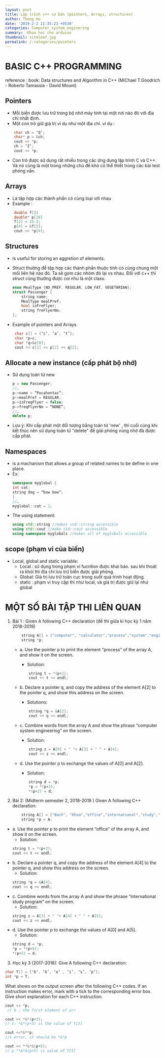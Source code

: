 ```yaml
---
layout: post
title: Lập trình c++ cơ bản (pointers, Arrays, structures)
author: Thong Ho
date: '2019-2-2 21:35:23 +0530'
categories: Computer_system_enginering
summary:  Khoa hoc cho arduino
thumbnail: siteleaf.jpg
permalink: /:categories/pointers
---
```


# BASIC C++ PROGRAMMING

reference : book: Data structures and Algorithm in C++  (MiChael T.Goodrich - Roberto Tamassia - David Mount)

## Pointers
-  Mỗi biến được lưu trữ trong bộ nhớ máy tính tại một nơi nào đó với địa chỉ nhất định. 
- Một con trỏ giữ giá trị ví dụ như một địa chỉ.
ví dụ :
``` cpp
    char ch = ‘Q’;
    char* p = &ch;
    cout << *p;
    ch = ‘Z’;
    cout << *p;
```

- Con trỏ được sử dụng rất nhiều trong các ứng dụng lập trình C và C++. Và nó cũng là một trong những chủ đề khó có thể thiết trong các bài test phỏng vấn. 

##  Arrays 
- Là tập hợp các thành phần có cùng loại với nhau
- Example :
```cpp
    double f[3]
    double* p[10]
    f[2] = 25.3;
    p[4] = &f[2];
    cout << *p[4];
```

## Structures 
- is useful for storing an aggretion of elements.
- Struct thường để tập hợp các thành phần thuộc tính có cùng chung một mối liên hệ nào đó. Ta sẽ gom các nhóm đó lại vs nhau. Đối với c++ thì struct cũng thường được coi như là một class. 
    ```cpp
    enum MealType {NO_PREF, REGULAR, LOW_FAT, VEGETARIAN};
    struct Passenger {
        string name;
        MealType mealPref;
        bool isFreFlyer;
        string freFlyerNo;
    };
    ```

- Example of pointers and Arrays
   ```cpp
    char c[] = {‘c’, ‘a’, ‘t’};
    char *p=c;
    char *q=&c[0];
    cout << c[2] << p[2] << q[2];
   ```

## Allocate a new instance  (cấp phát bộ nhớ)
- Sử dụng toán tử new
    ```cpp
    p = new Passenger;
    //…
    p‐>name = “Pocahontas”;
    p‐>mealPref = REGULAR;
    p‐>isFreqFlyer = false;
    p‐>freqFlyerNo = “NONE”;
    //…
    delete p;
    ```
- Lưu ý: Khi cấp phát một đối tượng bằng toán tử 'new' , thì cuối cùng khi kết thúc nên sử dụng toán tử "delete" để giải phóng vùng nhớ đã được cấp phát.

##  Namespaces
- is a machanism that allows a group of related names to be define in one place.
- Ex: 
    ```cpp
    namespace myglobal {
    int cat;
    string dog = “bow bow”;
    }
    //…
    myglobal::cat = 1;
    ```
- The using statement:
    ```cpp
    using std::string //makes std::string accessible
    using std::cout //make std::cout accessible
    using namespace myglobals //makes all of myglobals accessible
    ```

## scope (phạm vi của biến)
- Local, global and static variable:
    - Local : sử dụng trong phạm vi fucntion được khai báo. sau khi thoát ra khỏi thì địa chỉ lưu trữ biến được giải phóng.
    - Global: Giá trị lưu trữ toàn cục trong suốt quá trình hoạt động.
    - static : phạm vi truy cập thì như local, và giá trị được giữ lại như global




# MỘT SỐ BÀI TẬP THI LIÊN QUAN

1. Bài 1 :  Given A following C++ declaration  (đề thi giữa kì học kỳ 1 năm 2018-2019)
    ```cpp
        string A[] = {"computer", "calculator","process","system","engineering","technology"};
        string *p; 
    ```
    - a. Use the pointer p to print the element “process” of the array A, and show it on the screen.
    
        - Solution:
        ```cpp
            string t = *(p+2);
            cout << t << endl;	
        ```
    - b. Declare a pointer q, and copy the address of the element A[2] to the pointer q, and show this address on the screen.
        - Solutiono: 
        ```cpp
            string *q = &A[2];
            cout << q << endl;
        ```
    - c. Combine words from the array A and show the phrase “computer system engineering” on the screen.
        - Solution:
        ```cpp
            string z = A[0] + " "+ A[3] + " " + A[4];
            cout << z << endl; 
        ```
    - d. Use the pointer p to exchange the values of A[0] and A[2].
        - Solution:
        ```cpp
            string d = *p;
            *p = *(p+2);
            *(p+2) = d;
        ```


2.  Bài 2: (Midterm semester 2, 2018-2019 ) Given A following C++ declaration:

    ```cpp
        string A[] = {"Bach", "Khoa","office","international","study","program"};
        string *p = A;
    ```
- a. Use the pointer p to print the element “office” of the array A, and show it on the screen.
    - Solution:
    ```cpp
    string t = *(p+2);
    cout << t << endl;	
    ```
- b. Declare a pointer q, and copy the address of the element A[4] to the pointer q, and show this address on the screen.
    - Solution:
    ```cpp
    string *q = &A[4];
    cout << q << endl;
    ```
- c. Combine words from the array A and show the phrase “international study program” on the screen. 
    - Solution: 
    ```cpp
    string z = A[3] + " "+ A[4] + " " + A[5];
    cout << z << endl; 
    ```
- d.  Use the pointer p to exchange the values of A[0] and A[5].
    - Solution:
    ```cpp
    string d = *p;
    *p = *(p+5);
    *(p+5) = d;
    ```


3. Học kỳ 3 (2017-2018):  Give A following C++ declaration:
```cpp
char T[] = {‘b’, ‘k’, ‘o’ , ‘i’, ‘s’, ‘p’};
int *p = T;
```
What shows on the output screen after the following C++ codes. If an instruction makes error, mark with a tick to the corresponding error box. Give short explanation for each C++ instruction.

```cpp
cout << *p;
 // b : the first element of arr

cout << *&*(p+3);	
// i: *&*(p+3) is the value of T[3]

cout <<*&**p;
//x	error, it should be *&*p

cout << **&*&(p+5);	
// p **&*&(p+5) is value of T[5]		
```